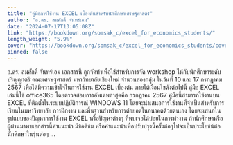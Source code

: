 ```yaml
---
title: "คู่มือการใช้งาน EXCEL เบื้องต้นสำหรับนักศึกษาเศรษฐศาสตร์"
author: "อ.ดร. สมศักดิ์ จันทร์เอม"
date: "2024-07-17T13:05:08Z"
link: "https://bookdown.org/somsak_c/excel_for_economics_students/"
length_weight: "5.9%"
cover: "https://bookdown.org/somsak_c/excel_for_economics_students/cover.png"
pinned: false
---
```


อ.ดร. สมศักดิ์ จันทร์เอม เอกสารนี้ ถูกจัดทำเพื่อใช้สำหรับการจัด workshop ให้กับนักศึกษาระดับปริญญาตรี คณะเศรษฐศาสตร์ มหาวิทยาลัยเชียงใหม่ จำนวนสองกลุ่ม ในวันที่ 10 และ 17 กรกฎาคม 2567 เพื่อได้มีความเข้าใจในการใช้งาน EXCEL เบื้องต้น ภายใต้เงื่อนไขดังต่อไปนี้ คู่มือ EXCEL เล่มนี้ใช้ office365 โดยตรวจสอบการอัพเดพล่าสุดคือ กรกฎาคม 2567 คู่มือนี้สามารถใช้งานบน EXCEL ที่ติดตั้งในระบบปฏิบัติการณ์ WINDOWS 11 โดยจะนำเสนอการใช้งานที่จำเป็นสำหรับการเรียนในมหาวิทยาลัย การฝึกงาน และพื้นฐานสำหรับการต่อยอดในอนาคตด้วยตนเอง โดยจะเสนอในรูปแบบของปัญหาการใช้งาน EXCEL หรือปัญหาต่างๆ ที่พบเจอได้บ่อยในการทำงาน ถ้านักศึกษาหรือผู้ผ่านมาพบเอกสารนี้คำแนะนำ มีข้อติชม หรือคำแนะนำเพื่อปรับปรุงนี้ครั้งต่อๆไปจะเป็นประโยชน์ต่อนักศึกษาในรุ่นต่อๆ ...
